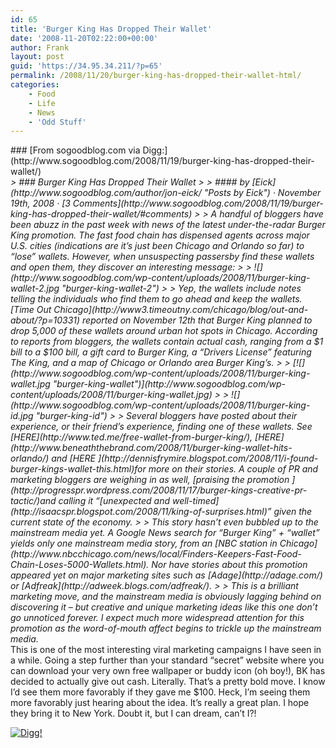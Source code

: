 ```yaml
---
id: 65
title: 'Burger King Has Dropped Their Wallet'
date: '2008-11-20T02:22:00+00:00'
author: Frank
layout: post
guid: 'https://34.95.34.211/?p=65'
permalink: /2008/11/20/burger-king-has-dropped-their-wallet-html/
categories:
    - Food
    - Life
    - News
    - 'Odd Stuff'
---
```


<div src="v5">### [<span style="font-weight: normal;font-size:100%;">From sogoodblog.com via Digg:<span style="font-weight: bold;"></span></span>](http://www.sogoodblog.com/2008/11/19/burger-king-has-dropped-their-wallet/)  



<div style="text-align: left; font-style: italic;">> ### Burger King Has Dropped Their Wallet
> 
> #### by [Eick](http://www.sogoodblog.com/author/jon-eick/ "Posts by Eick") · November 19th, 2008 · [3 Comments](http://www.sogoodblog.com/2008/11/19/burger-king-has-dropped-their-wallet/#comments)
> 
> A handful of bloggers have been abuzz in the past week with news of the latest under-the-radar Burger King promotion. The fast food chain has dispensed agents across major U.S. cities (indications are it’s just been Chicago and Orlando so far) to “lose” wallets. However, when unsuspecting passersby find these wallets and open them, they discover an interesting message:
> 
> ![](http://www.sogoodblog.com/wp-content/uploads/2008/11/burger-king-wallet-2.jpg "burger-king-wallet-2")
> 
> Yep, the wallets include notes telling the individuals who find them to go ahead and keep the wallets. [Time Out Chicago](http://www3.timeoutny.com/chicago/blog/out-and-about/?p=10331) reported on November 12th that Burger King planned to drop 5,000 of these wallets around urban hot spots in Chicago. According to reports from bloggers, the wallets contain actual cash, ranging from a $1 bill to a $100 bill, a gift card to Burger King, a “Drivers License” featuring The King, and a map of Chicago or Orlando area Burger King’s.
> 
> [![](http://www.sogoodblog.com/wp-content/uploads/2008/11/burger-king-wallet.jpg "burger-king-wallet")](http://www.sogoodblog.com/wp-content/uploads/2008/11/burger-king-wallet.jpg)
> 
> ![](http://www.sogoodblog.com/wp-content/uploads/2008/11/burger-king-id.jpg "burger-king-id")
> 
> Several bloggers have posted about their experience, or their friend’s experience, finding one of these wallets. See [HERE](http://www.ted.me/free-wallet-from-burger-king/), [HERE](http://www.beneaththebrand.com/2008/11/burger-king-wallet-hits-orlando/) and [HERE ](http://dennisfrymire.blogspot.com/2008/11/i-found-burger-kings-wallet-this.html)for more on their stories. A couple of PR and marketing bloggers are weighing in as well, [praising the promotion ](http://progresspr.wordpress.com/2008/11/17/burger-kings-creative-pr-tactic/)and calling it “[unexpected and well-timed](http://isaacspr.blogspot.com/2008/11/king-of-surprises.html)” given the current state of the economy.
> 
> This story hasn’t even bubbled up to the mainstream media yet. A Google News search for “Burger King” + “wallet” yields only one mainstream media story, from an [NBC station in Chicago](http://www.nbcchicago.com/news/local/Finders-Keepers-Fast-Food-Chain-Loses-5000-Wallets.html). Nor have stories about this promotion appeared yet on major marketing sites such as [Adage](http://adage.com/) or [Adfreak](http://adweek.blogs.com/adfreak/).
> 
> This is a brilliant marketing move, and the mainstream media is obviously lagging behind on discovering it – but creative and unique marketing ideas like this one don’t go unnoticed forever. I expect much more widespread attention for this promotion as the word-of-mouth affect begins to trickle up the mainstream media.

</div>This is one of the most interesting viral marketing campaigns I have seen in a while. Going a step further than your standard “secret” website where you can download your very own free wallpaper or buddy icon (oh boy!), BK has decided to actually give out cash. Literally. That’s a pretty bold move. I know I’d see them more favorably if they gave me $100. Heck, I’m seeing them more favorably just hearing about the idea. It’s really a great plan. I hope they bring it to New York. Doubt it, but I can dream, can’t I?!

[![Digg!](http://digg.com/img/badges/100x20-digg-button.gif)  ](http://digg.com/)

</div>